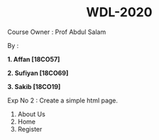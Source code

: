 


<h1 align="center">WDL-2020</h1>
Course Owner : Prof Abdul Salam


By :

**1. Affan [18CO57]**

**2. Sufiyan [18CO69]**

**3. Sakib [18CO19]**



Exp No 2 : Create a simple html page.

1. About Us
2. Home
3. Register
